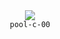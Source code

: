 <div align="center">
  <img src=https://skillicons.dev/icons?i=c />
  <br />
  <code>pool-c-00</code>
</div>
